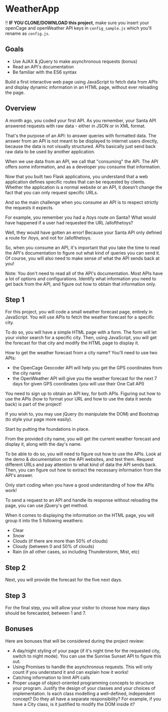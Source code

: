 # WeatherApp


‼️
**IF YOU CLONE/DOWNLOAD this project**, make sure you insert your openCage and openWeather API keys in `config_sample.js` which you'll rename as `config.js`.


## Goals
- Use AJAX & jQuery to make asynchronous requests (bonus)
- Read an API's documentation
- Be familiar with the ES6 syntax

Build a first interactive web page using JavaScript to fetch data from APIs and display dynamic information in an HTML page, without ever reloading the page.

## Overview

A month ago, you coded your first API. As you remember, your Santa API answered requests with raw data - either in JSON or in XML format.

That's the purpose of an API: to answer queries with formatted data. The answer from an API is not meant to be displayed to internet users directly, because the data is not visually structured. APIs basically just send back raw data to be used by another application.

When we use data from an API, we call that "consuming" the API. The API offers some information, and as a developer you consume that information.

Now that you built two Flask applications, you understand that a web application defines specific routes that can be requested by clients. Whether the application is a normal website or an API, it doesn't change the fact that you can only request specific URLs.

And so the main challenge when you consume an API is to respect strictly the requests it expects.

For example, you remember you had a /toys route on Santa? What would have happened if a user had requested the URL /allofthetoys? 

Well, they would have gotten an error! Because your Santa API only defined a route for /toys, and not for /allofthetoys.

So, when you consume an API, it's important that you take the time to read the API's documentation to figure out what kind of queries you can send it. Of course, you will also need to make sense of what the API sends back at you!

Note: You don't need to read all of the API's documentation. Most APIs have a lot of options and configurations. Identify what information you need to get back from the API, and figure out how to obtain that information only.

## Step 1

For this project, you will code a small weather forecast page, entirely in JavaScript. You will use APIs to fetch the weather forecast for a specific city.

To do so, you will have a simple HTML page with a form. The form will let your visitor search for a specific city. Then, using JavaScript, you will get the forecast for that city and modify the HTML page to display it.

How to get the weather forecast from a city name? You'll need to use two APIs:

- the OpenCage Geocoder API will help you get the GPS coordinates from the city name
- the OpenWeather API will give you the weather forecast for the next 7 days for given GPS coordinates (you will use their One Call API)

You need to sign up to obtain an API key, for both APIs. Figuring out how to use the APIs (how to format your URL and how to use the data it sends back) is part of the project!

If you wish to, you may use jQuery (to manipulate the DOM) and Bootstrap (to style your page more easily).

Start by putting the foundations in place.

From the provided city name, you will get the current weather forecast and display it, along with the day's name.

To be able to do so, you will need to figure out how to use the APIs. Look at the demo & documentation on the API websites, and test them. Request different URLs and pay attention to what kind of data the API sends back. Then, you can figure out how to extract the necessary information from the API's answer.

Only start coding when you have a good understanding of how the APIs work!
 
To send a request to an API and handle its response without reloading the page, you can use jQuery's get method.

When it comes to displaying the information on the HTML page, you will group it into the 5 following weathers:
- Clear
- Snow
- Clouds (if there are more than 50% of clouds)
- Cloudy (between 0 and 50% of clouds)
- Rain (in all other cases, so including Thunderstorm, Mist, etc)

## Step 2
Next, you will provide the forecast for the five next days.

## Step 3
For the final step, you will allow your visitor to choose how many days should be forecasted, between 1 and 7.

## Bonuses
Here are bonuses that will be considered during the project review:
- A day/night styling of your page (if it's night time for the requested city, switch to night mode). You can use the Sunrise Sunset API to figure this out.
- Using Promises to handle the asynchronous requests. This will only count if you understand it and can explain how it works!
- Catching information to limit API calls
- Proper usage of object-oriented programming concepts to structure your program. Justify the design of your classes and your choices of implementation. Is each class modelling a well-defined, independent concept? Do they all have a separate responsibility? For example, if you have a City class, is it justified to modify the DOM inside it?

